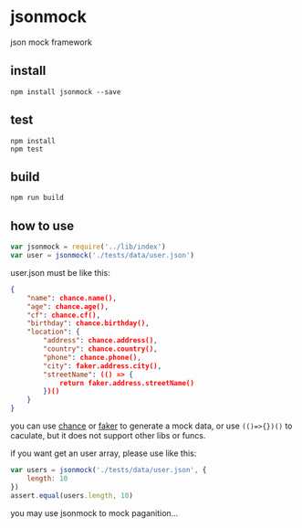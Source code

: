 # jsonmock
json mock framework

## install 
```
npm install jsonmock --save
```

## test
```
npm install
npm test
```

## build
```
npm run build
```

## how to use
```javascript
var jsonmock = require('../lib/index')
var user = jsonmock('./tests/data/user.json')
```

user.json must be like this:

```json
{
	"name": chance.name(),
	"age": chance.age(),
	"cf": chance.cf(),
	"birthday": chance.birthday(),
	"location": {
		"address": chance.address(),
		"country": chance.country(),
		"phone": chance.phone(),
		"city": faker.address.city(),
		"streetName": (() => {
			return faker.address.streetName()
		})()
	}
}
```

you can use [chance](http://chancejs.com/) or [faker](http://marak.github.io/faker.js/) to generate a mock data, or use ```(()=>{})()``` to caculate, but it does not support other libs or funcs.

if you want get an user array, please use like this:

```javascript
var users = jsonmock('./tests/data/user.json', {
	length: 10
})
assert.equal(users.length, 10)
```
you may use jsonmock to mock paganition...
